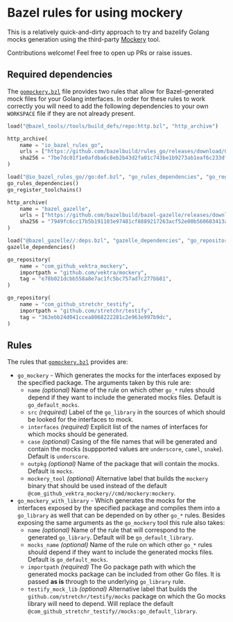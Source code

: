 # Bazel rules for using mockery

This is a relatively quick-and-dirty approach to try and bazelify Golang mocks generation using the
third-party [Mockery](https://github.com/vektra/mockery) tool.

Contributions welcome! Feel free to open up PRs or raise issues.

## Required dependencies

The [`gomockery.bzl`](./gomockery.bzl) file provides two rules that allow for Bazel-generated mock
files for your Golang interfaces. In order for these rules to work correctly you will need to add
the following dependencies to your own `WORKSPACE` file if they are not already present.

```python
load("@bazel_tools//tools/build_defs/repo:http.bzl", "http_archive")

http_archive(
    name = "io_bazel_rules_go",
    urls = ["https://github.com/bazelbuild/rules_go/releases/download/0.16.5/rules_go-0.16.5.tar.gz"],
    sha256 = "7be7dc01f1e0afdba6c8eb2b43d2fa01c743be1b9273ab1eaf6c233df078d705",
)

load("@io_bazel_rules_go//go:def.bzl", "go_rules_dependencies", "go_register_toolchains")
go_rules_dependencies()
go_register_toolchains()

http_archive(
    name = "bazel_gazelle",
    urls = ["https://github.com/bazelbuild/bazel-gazelle/releases/download/0.16.0/bazel-gazelle-0.16.0.tar.gz"],
    sha256 = "7949fc6cc17b5b191103e97481cf8889217263acf52e00b560683413af204fcb",
)    

load("@bazel_gazelle//:deps.bzl", "gazelle_dependencies", "go_repository")
gazelle_dependencies()

go_repository(
    name = "com_github_vektra_mockery",
    importpath = "github.com/vektra/mockery",
    tag = "e78b021dcbb558a8e7ac1fc5bc757ad7c277bb81",
)

go_repository(
    name = "com_github_stretchr_testify",
    importpath = "github.com/stretchr/testify",
    tag = "363ebb24d041ccea8068222281c2e963e997b9dc",
)
```

## Rules

The rules that [`gomockery.bzl`](./gomockery.bzl) provides are:

- `go_mockery` - Which generates the mocks for the interfaces exposed by the specified package. The
    arguments taken by this rule are:
    - `name` _(optional)_ Name of the rule on which other `go_*` rules should depend if they want
        to include the generated mocks files. Default is `go_default_mocks`.
    - `src` _(required)_ Label of the `go_library` in the sources of which should be looked for the
        interfaces to mock.
    - `interfaces` _(required)_ Explicit list of the names of interfaces for which mocks should be
        generated.
    - `case` _(optional)_ Casing of the file names that will be generated and contain the mocks
        (suppported values are `underscore`, `camel`, `snake`). Default is `underscore`.
    - `outpkg` _(optional)_ Name of the package that will contain the mocks. Default is `mocks`.
    - `mockery_tool` _(optional)_ Alternative label that builds the `mockery` binary that should be
        used instead of the default `@com_github_vektra_mockery//cmd/mockery:mockery`.
- `go_mockery_with_library` - Which generates the mocks for the interfaces exposed by the specified
    package and compiles them into a `go_library` as well that can be depended on by other `go_*`
    rules. Besides exposing the same arguments as the `go_mockery` tool this rule also takes:
    - `name` _(optional)_ Name of the rule that will correspond to the generated `go_library`.
        Default will be `go_default_library`.
    - `mocks_name` _(optional)_ Name of the rule on which other `go_*` rules should depend if they
        want to include the generated mocks files. Default is `go_default_mocks`.
    - `importpath` _(required)_ The Go package path with which the generated mocks package can be
        included from other Go files. It is passed **as is** through to the underlying `go_library`
        rule.
    - `testify_mock_lib` _(optional)_ Alternative label that builds the
        `github.com/stretchr/testify/mocks` package on which the Go mocks library will need to
        depend. Will replace the default `@com_github_stretchr_testify//mocks:go_default_library`.
